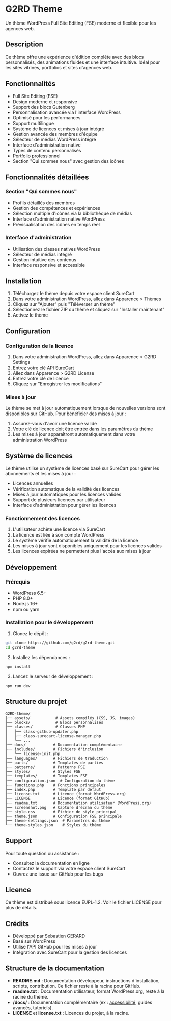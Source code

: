 # G2RD Theme

Un thème WordPress Full Site Editing (FSE) moderne et flexible pour les agences web.

## Description

Ce thème offre une expérience d'édition complète avec des blocs personnalisés, des animations fluides et une interface intuitive. Idéal pour les sites vitrines, portfolios et sites d'agences web.

## Fonctionnalités

- Full Site Editing (FSE)
- Design moderne et responsive
- Support des blocs Gutenberg
- Personnalisation avancée via l'interface WordPress
- Optimisé pour les performances
- Support multilingue
- Système de licences et mises à jour intégré
- Gestion avancée des membres d'équipe
- Sélecteur de médias WordPress intégré
- Interface d'administration native
- Types de contenu personnalisés
- Portfolio professionnel
- Section "Qui sommes nous" avec gestion des icônes

## Fonctionnalités détaillées

### Section "Qui sommes nous"

- Profils détaillés des membres
- Gestion des compétences et expériences
- Sélection multiple d'icônes via la bibliothèque de médias
- Interface d'administration native WordPress
- Prévisualisation des icônes en temps réel

### Interface d'administration

- Utilisation des classes natives WordPress
- Sélecteur de médias intégré
- Gestion intuitive des contenus
- Interface responsive et accessible

## Installation

1. Téléchargez le thème depuis votre espace client SureCart
2. Dans votre administration WordPress, allez dans Apparence > Thèmes
3. Cliquez sur "Ajouter" puis "Téléverser un thème"
4. Sélectionnez le fichier ZIP du thème et cliquez sur "Installer maintenant"
5. Activez le thème

## Configuration

### Configuration de la licence

1. Dans votre administration WordPress, allez dans Apparence > G2RD Settings
2. Entrez votre clé API SureCart
3. Allez dans Apparence > G2RD License
4. Entrez votre clé de licence
5. Cliquez sur "Enregistrer les modifications"

### Mises à jour

Le thème se met à jour automatiquement lorsque de nouvelles versions sont disponibles sur GitHub. Pour bénéficier des mises à jour :

1. Assurez-vous d'avoir une licence valide
2. Votre clé de licence doit être entrée dans les paramètres du thème
3. Les mises à jour apparaîtront automatiquement dans votre administration WordPress

## Système de licences

Le thème utilise un système de licences basé sur SureCart pour gérer les abonnements et les mises à jour :

- Licences annuelles
- Vérification automatique de la validité des licences
- Mises à jour automatiques pour les licences valides
- Support de plusieurs licences par utilisateur
- Interface d'administration pour gérer les licences

### Fonctionnement des licences

1. L'utilisateur achète une licence via SureCart
2. La licence est liée à son compte WordPress
3. Le système vérifie automatiquement la validité de la licence
4. Les mises à jour sont disponibles uniquement pour les licences valides
5. Les licences expirées ne permettent plus l'accès aux mises à jour

## Développement

### Prérequis

- WordPress 6.5+
- PHP 8.0+
- Node.js 16+
- npm ou yarn

### Installation pour le développement

1. Clonez le dépôt :

```bash
git clone https://github.com/g2rd/g2rd-theme.git
cd g2rd-theme
```

2. Installez les dépendances :

```bash
npm install
```

3. Lancez le serveur de développement :

```bash
npm run dev
```

## Structure du projet

```
G2RD-theme/
├── assets/           # Assets compilés (CSS, JS, images)
├── blocks/           # Blocs personnalisés
├── classes/          # Classes PHP
│   ├── class-github-updater.php
│   ├── class-surecart-license-manager.php
│   └── ...
├── docs/            # Documentation complémentaire
├── includes/        # Fichiers d'inclusion
│   └── license-init.php
├── languages/       # Fichiers de traduction
├── parts/           # Templates de parties
├── patterns/        # Patterns FSE
├── styles/          # Styles FSE
├── templates/       # Templates FSE
├── configuration.json  # Configuration du thème
├── functions.php    # Fonctions principales
├── index.php        # Template par défaut
├── license.txt      # Licence (format WordPress.org)
├── LICENSE          # Licence (format GitHub)
├── readme.txt       # Documentation utilisateur (WordPress.org)
├── screenshot.png   # Capture d'écran du thème
├── style.css        # Fichier de style principal
├── theme.json       # Configuration FSE principale
├── theme-settings.json  # Paramètres du thème
└── theme-styles.json    # Styles du thème
```

## Support

Pour toute question ou assistance :

- Consultez la documentation en ligne
- Contactez le support via votre espace client SureCart
- Ouvrez une issue sur GitHub pour les bugs

## Licence

Ce thème est distribué sous licence EUPL-1.2. Voir le fichier LICENSE pour plus de détails.

## Crédits

- Développé par Sebastien GERARD
- Basé sur WordPress
- Utilise l'API GitHub pour les mises à jour
- Intégration avec SureCart pour la gestion des licences

## Structure de la documentation

- **README.md** : Documentation développeur, instructions d'installation, scripts, contribution. Ce fichier reste à la racine pour GitHub.
- **readme.txt** : Documentation utilisateur, format WordPress.org, reste à la racine du thème.
- **/docs/** : Documentation complémentaire (ex : [accessibilité](docs/accessibility.md), guides avancés, tutoriels).
- **LICENSE** et **license.txt** : Licences du projet, à la racine.
